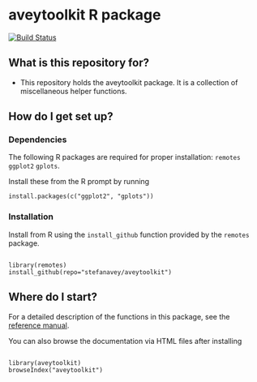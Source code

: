 # aveytoolkit R package #

[![Build Status](https://travis-ci.org/stefanavey/aveytoolkit.svg?branch=master)](https://travis-ci.org/stefanavey/aveytoolkit)

## What is this repository for? ##

* This repository holds the aveytoolkit package. It is a collection of miscellaneous helper functions.

## How do I get set up? ##

### Dependencies ###

The following R packages are required for proper installation: `remotes` `ggplot2` `gplots`.

Install these from the R prompt by running

```
install.packages(c("ggplot2", "gplots"))

```

### Installation ###
Install from R using the `install_github` function provided by the `remotes` package.

```

library(remotes)
install_github(repo="stefanavey/aveytoolkit")

```

## Where do I start? ##
For a detailed description of the functions in this package, see the [reference manual](https://github.com/stefanavey/aveytoolkit/raw/master/aveytoolkit.pdf).

You can also browse the documentation via HTML files after installing

```

library(aveytoolkit)
browseIndex("aveytoolkit")

```
